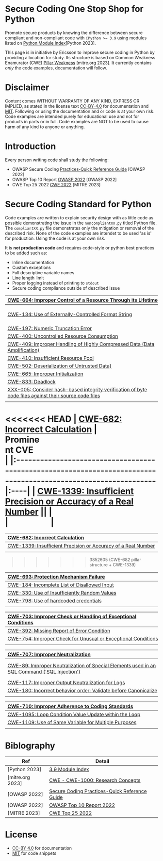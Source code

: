# Secure Coding One Stop Shop for Python

Promote secure products by knowing the difference between secure compliant 
and non-compliant code with `CPython >= 3.9` using modules listed on 
[Python Module Index](https://docs.python.org/3.9/py-modindex.html)[Python 2023]. 

This page is in initiative by Ericsson to improve secure coding in Python by providing a location for study. Its structure is based on 
Common Weakness Enamurator (CWE) [Pillar Weakness](https://cwe.mitre.org/documents/glossary/#Pillar%20Weakness) [mitre.org 2023]. 
It currently contains *only* the code examples, documentation will follow.

# Disclaimer
Content comes WITHOUT WARRANTY OF ANY KIND, EXPRESS OR IMPLIED, as stated in the license text [CC-BY-4.0](licenses/CC-BY-4.0.txt) for documentation and [MIT](licenses/MIT.txt).
Following or using the documentation and or code is at your own risk. Code examples are intended purely for educational use and not for products in parts or in full.
Code examples are NOT to be used to cause harm of any kind to anyone or anything. 


# Introduction
Every person writing code shall study the following:

* OWASP Secure Coding [Practices-Quick Reference Guide](https://owasp.org/www-project-secure-coding-practices-quick-reference-guide/) [OWASP 2022]
* OWASP Top 10 Report [OWASP 2022](https://owasp.org/www-project-top-ten/) [OWASP 2022]
* CWE Top 25 2022 [CWE 2022](https://cwe.mitre.org/top25/archive/2022/2022_cwe_top25.html) [MITRE 2023]

# Secure Coding Standard for Python
Code examples are written to explain security design with as little code as possible demonstrating the issue in the `noncompliantXX.py` titled Python file.
The `compliantXX.py` file demonstrates only the mitigation or removal of the described risk.
None of the code examples are intendet to be used 'as is' for production. Using the code is at your own risk. 

It is **not production code** and requires code-style or python best practices to be added such as:
* Inline documentation
* Custom exceptions
* Full descriptive variable names
* Line length limit
* Proper logging instead of printing to `stdout`
* Secure coding compliance outside of described issue

| <div style="width:500px">[CWE-664: Improper Control of a Resource Through its Lifetime](https://cwe.mitre.org/data/definitions/664.html)</div> |<div style="width:120px">Prominent CVE</div>|
|:-----------------------------------------------------------------------------------------------------------------------------------------------|:----|
| [CWE-134: Use of Externally-Controlled Format String](CWE-664/CWE-134/.)                                                                       |[CVE-2022-27177](https://www.cvedetails.com/cve/CVE-2022-27177/),<br />CVSSv3.1: **9.8**,<br />EPSS:**00.37**(01.12.2023)|
| [CWE-197: Numeric Truncation Error](CWE-664/CWE-197/.)                                                                                         ||
| [CWE-400: Uncontrolled Resource Consumption](CWE-664/CWE-400/.)                                                                                ||
| [CWE-409: Improper Handling of Highly Compressed Data (Data Amplification)](CWE-664/CWE-409/.)                                                 ||
| [CWE-410: Insufficient Resource Pool](CWE-664/CWE-410/.)                                                                                       ||
| [CWE-502: Deserialization of Untrusted Data)](CWE-664/CWE-502/.)                                                                               ||
| [CWE-665: Improper Initialization](CWE-664/CWE-665/.)                                                                                          ||
| [CWE-833: Deadlock](CWE-664/CWE-833/.)                                                                                                         ||
| [XXX-005: Consider hash-based integrity verification of byte code files against their source code files](CWE-664/XXX-005/.)                    ||
|<img width=680>|<img width=140>|

<<<<<<< HEAD
| [CWE-682: Incorrect Calculation](https://cwe.mitre.org/data/definitions/682.html)</div>                        |<div style="width:120px">Prominent CVE</div>|
|:---------------------------------------------------------------------------------------------------------------|:----|
| [CWE-1339: Insufficient Precision or Accuracy of a Real Number](CWE-682/CWE-1339/.)                            ||
| <img width=680>                                                                                                |<img width=140>|
=======
| <div style="width:500px">[CWE-682: Incorrect Calculation](https://cwe.mitre.org/data/definitions/682.html)</div> |<div style="width:120px">Prominent CVE</div>|
|:-----------------------------------------------------------------------------------------------------------------|:----|
| [CWE-1339: Insufficient Precision or Accuracy of a Real Number](CWE-682/CWE-1339/.)                              ||
| <img width=680>|<img width=140>|
>>>>>>> 3852605 (CWE-682 pillar structure + CWE-1339)

|<div style="width:500px">[CWE-693: Protection Mechanism Failure](https://cwe.mitre.org/data/definitions/693.html)</div>|<div style="width:120px">Prominent CVE</div>|
|:----------------------------------------------------------------|:----|
|[CWE-184: Incomplete List of Disallowed Input](CWE-693/CWE-184/.)||
|[CWE-330: Use of Insufficiently Random Values](CWE-693/CWE-330/.)||
|[CWE-798: Use of hardcoded credentials](CWE-693/CWE-798/.)||
|<img width=680>|<img width=140>|

|<div style="width:500px">[CWE-703: Improper Check or Handling of Exceptional Conditions](https://cwe.mitre.org/data/definitions/703.html)</div>|<div style="width:120px">Prominent CVE</div>|
|:----------------------------------------------------------------|:----|
|[CWE-392: Missing Report of Error Condition](CWE-703/CWE-392/.)||
|[CWE-754: Improper Check for Unusual or Exceptional Conditions](CWE-703/CWE-754/.)||
|<img width=680>|<img width=140>|

|<div style="width:500px">[CWE-707: Improper Neutralization](https://cwe.mitre.org/data/definitions/707.html)</div>|<div style="width:120px">Prominent CVE</div>|
|:----------------------------------------------------------------|:----|
|[CWE-89: Improper Neutralization of Special Elements used in an SQL Command ('SQL Injection')](CWE-707/CWE-89/.)|[CVE-2019-8600](https://www.cvedetails.com/cve/CVE-2019-8600/),<br />CVSSv3.1: **9.8**,<br />EPSS:**01.43**(18.02.2024)|
|[CWE-117: Improper Output Neutralization for Logs](CWE-707/CWE-117/.)||
|[CWE-180: Incorrect behavior order: Validate before Canonicalize](CWE-707/CWE-180/.)||
|<img width=680>|<img width=140>|

|<div style="width:500px">[CWE-710: Improper Adherence to Coding Standards](https://cwe.mitre.org/data/definitions/710.html)</div>|<div style="width:120px">Prominent CVE</div>|
|:----------------------------------------------------------------|:----|
|[CWE-1095: Loop Condition Value Update within the Loop](CWE-710/CWE-1095/.)||
|[CWE-1109: Use of Same Variable for Multiple Purposes](CWE-710/CWE-1109/.)||
|<img width=680>|<img width=140>|



# Biblography

|Ref|Detail|
|-----|-----|
|[Python 2023]|[3.9 Module Index](https://docs.python.org/3.9/py-modindex.html)|
|[mitre.org 2023]|[CWE - CWE-1000: Research Concepts](https://cwe.mitre.org/data/definitions/1000.html)|
|[OWASP 2022]|[Secure Coding Practices-Quick Reference Guide](https://owasp.org/www-project-secure-coding-practices-quick-reference-guide/)|
|[OWASP 2022]|[OWASP Top 10 Report 2022](https://owasp.org/www-project-top-ten/)|
|[MITRE 2023]|[CWE Top 25 2022](https://cwe.mitre.org/top25/archive/2022/2022_cwe_top25.html)|


# License
* [CC-BY 4.0](licenses/CC-BY-4.0.txt) for documentation
* [MIT](licenses/MIT.txt) for code snippets
